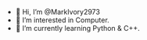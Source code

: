 - 👋 Hi, I’m @MarkIvory2973
- 👀 I’m interested in Computer.
- 🌱 I’m currently learning Python & C++.

<!---
MarkIvory2973/MarkIvory2973 is a ✨ special ✨ repository because its `README.md` (this file) appears on your GitHub profile.
You can click the Preview link to take a look at your changes.
--->
